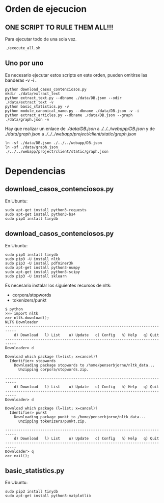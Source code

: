 # Orden de ejecucion

## ONE SCRIPT TO RULE THEM ALL!!!

Para ejecutar todo de una sola vez.
```
./execute_all.sh
```

## Uno por uno

Es necesario ejecutar estos scripts en este orden, pueden omitirse las banderas -v -i .
```
python download_casos_contenciosos.py
mkdir ./data/extract_text
python extract_text.py --dbname ./data/DB.json --odir ./data/extract_text -v
python basic_statistics.py -v
python module_canonical_name.py --dbname ./data/DB.json -v -i
python extract_articles.py --dbname ./data/DB.json --graph ./data/graph.json -v
```

Hay que realizar un enlace de *./data/DB.json* a *./../../webapp/DB.json* y de *./data/graph.json* a *./../../webapp/project/client/static/graph.json*

```
ln -sf ./data/DB.json ./../../webapp/DB.json
ln -sf ./data/graph.json ./../../webapp/project/client/static/graph.json
```

# Dependencias

## download_casos_contenciosos.py

En Ubuntu:

```
sudo apt-get install python3-requests
sudo apt-get install python3-bs4
sudo pip3 install tinydb
```

## download_casos_contenciosos.py

En Ubuntu:

```
sudo pip3 install tinydb
sudo pip3 -U install nltk
sudo pip3 -U install pdfminer3k
sudo apt-get install python3-numpy
sudo apt-get install python3-scipy
sudo pip3 -U install sklearn
```

Es necesario instalar los siguientes recursos de nltk:

-   corpora/stopwords
-   tokenizers/punkt

```
$ python
>>> import nltk
>>> nltk.download();
NLTK Downloader
---------------------------------------------------------------------------
    d) Download   l) List    u) Update   c) Config   h) Help   q) Quit
---------------------------------------------------------------------------
Downloader> d

Download which package (l=list; x=cancel)?
  Identifier> stopwords
    Downloading package stopwords to /home/penserbjorne/nltk_data...
      Unzipping corpora/stopwords.zip.

---------------------------------------------------------------------------
    d) Download   l) List    u) Update   c) Config   h) Help   q) Quit
---------------------------------------------------------------------------
Downloader> d

Download which package (l=list; x=cancel)?
  Identifier> punkt
    Downloading package punkt to /home/penserbjorne/nltk_data...
      Unzipping tokenizers/punkt.zip.

---------------------------------------------------------------------------
    d) Download   l) List    u) Update   c) Config   h) Help   q) Quit
---------------------------------------------------------------------------
Downloader> q
>>> exit();
```

## basic_statistics.py

En Ubuntu:

```
sudo pip3 install tinydb
sudo apt-get install python3-matplotlib
```
